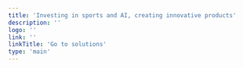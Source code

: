 ```yaml
---
title: 'Investing in sports and AI, creating innovative products'
description: ''
logo: ''
link: ''
linkTitle: 'Go to solutions'
type: 'main'
---
```

